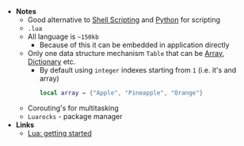 - **Notes**
	- Good alternative to [Shell Scripting](Programming/Shell%20Scripting.md) and [Python](Programming/Python.md) for scripting
	- `.lua`
	- All language is `~150kb`
		- Because of this it can be embedded in application directly  
	- Only one data structure mechanism `Table` that can be [Array](Programming/Computer%20Science/Data%20Structures/Array.md), [Dictionary](../Dictionary.md) etc.
		- By default using `integer` indexes starting from `1` (i.e. it's and array)
			```lua
			local array = {"Apple", "Pineapple", "Orange"}
			```
	- Corouting's for multitasking 
	- `Luarocks` - package manager
- **Links**
	- [Lua: getting started](https://www.lua.org/start.html)